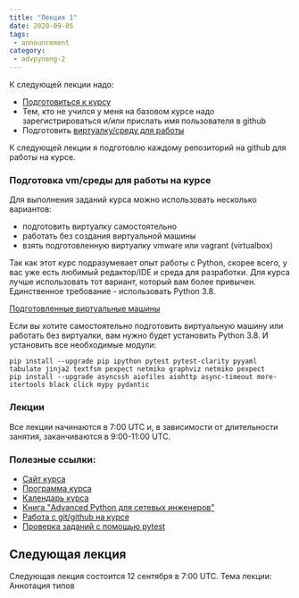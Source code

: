```yaml
---
title: "Лекция 1"
date: 2020-09-05
tags:
 - announcement
category:
 - advpyneng-2
---
```




К следующей лекции надо:

* [Подготовиться к курсу](https://advpyneng.github.io/advpyneng-2/preparation/)
* Тем, кто не учился у меня на базовом курсе надо зарегистрироваться и/или прислать имя пользователя в github
* Подготовить [виртуалку/среду для работы](https://advpyneng.github.io/docs/course-vm/)

К следующей лекции я подготовлю каждому репозиторий на github для работы на курсе.

### Подготовка vm/среды для работы на курсе

Для выполнения заданий курса можно использовать несколько вариантов:

* подготовить виртуалку самостоятельно
* работать без создания виртуальной машины
* взять подготовленную виртуалку vmware или vagrant (virtualbox)

Так как этот курс подразумевает опыт работы с Python, скорее всего,
у вас уже есть любимый редактор/IDE и среда для разработки.
Для курса лучше использовать тот вариант, который вам более привычен.
Единственное требование - использовать Python 3.8.

[Подготовленные виртуальные машины](https://advpyneng.github.io/docs/course-vm/)

Если вы хотите самостоятельно подготовить виртуальную машину или работать без виртуалки, вам нужно будет установить Python 3.8. И установить все необходимые модули:

```
pip install --upgrade pip ipython pytest pytest-clarity pyyaml tabulate jinja2 textfsm pexpect netmiko graphviz netmiko pexpect
pip install --upgrade asyncssh aiofiles aiohttp async-timeout more-itertools black click mypy pydantic
```

### Лекции

Все лекции начинаются в 7:00 UTC и, в зависимости от длительности занятия, заканчиваются в 9:00-11:00 UTC.

### Полезные ссылки:

* [Сайт курса](https://advpyneng.github.io/)
* [Программа курса](https://advpyneng.github.io/course/)
* [Календарь курса](https://advpyneng.github.io/calendar/)
* [Книга "Advanced Python для сетевых инженеров"](https://advpyneng.readthedocs.io/ru/latest/)
* [Работа с git/github на курсе](https://advpyneng.github.io/docs/git-github-course/)
* [Проверка заданий с помощью pytest](https://advpyneng.github.io/docs/pytest/)


## Следующая лекция

Следующая лекция состоится 12 сентября в 7:00 UTC. Тема лекции: Аннотация типов


